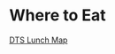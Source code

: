 # Where to Eat

[DTS Lunch Map](https://www.google.com/maps/d/u/0/edit?mid=1OFKA1JVEpysc7Kh2lbPPx_moMzEPGhBJ&usp=sharing)

